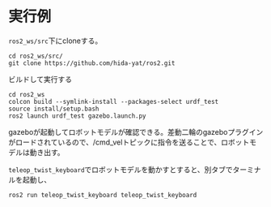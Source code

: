 # 実行例
`ros2_ws/src`下にcloneする。
```
cd ros2_ws/src/
git clone https://github.com/hida-yat/ros2.git
```
ビルドして実行する
```
cd ros2_ws
colcon build --symlink-install --packages-select urdf_test
source install/setup.bash
ros2 launch urdf_test gazebo.launch.py
```
gazeboが起動してロボットモデルが確認できる。差動二輪のgazeboプラグインがロードされているので、/cmd_velトピックに指令を送ることで、ロボットモデルは動き出す。

`teleop_twist_keyboard`でロボットモデルを動かすとすると、別タブでターミナルを起動し、
```
ros2 run teleop_twist_keyboard teleop_twist_keyboard
```
